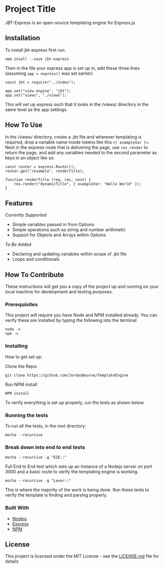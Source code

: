 # Project Title

JBT-Express is an open-source templating engine for Express.js

## Installation

To install jbt-express first run:

```
npm insall --save jbt-express
```

Then in the file your express app is set up in, add these three lines (assuming `app = express()` was set earlier)

```
const jbt = require("../index");

app.set("view engine", "jbt");
app.set("views", "./views");
```

This will set up express such that it looks in the /views/ directory in the same level as the app settings.

## How To Use

In the /views/ directory, create a .jbt file and wherever templating is required, drop a variable name inside tokens like this `<| exampleVar |>`. Next in the express route that is delivering the page, use `res.render` to return the page, and add any variables needed to the second parameter as keys in an object like so:

```
const router = express.Router();
router.get("/example", renderTitle);

function renderTitle (req, res, next) {
    res.render("dynamicTitle", { exampleVar: "Hello World" });
}
```

## Features

*Currently Supported*
* Simple variables passed in from Options
* Simple operations such as string and number arithmetic
* Support for Objects and Arrays within Options

*To Be Added*
* Declaring and updating variables within scope of .jbt file
* Loops and conditionals

## How To Contribute

These instructions will get you a copy of the project up and running on your local machine for development and testing purposes.

### Prerequisites

This project will require you have Node and NPM installed already. You can verify these are installed by typing the following into the terminal:

```
node -v
npm -v
```

### Installing

How to get set up:

Clone the Repo:

```
git clone https://github.com/JordanBourne/TemplateEngine
```

Run NPM install

```
NPM install
```

To verify everything is set up properly, run the tests as shown below.

### Running the tests

To run all the tests, in the root directory:

```
mocha --recursive
```

### Break down into end to end tests

```
mocha --recursive -g "E2E::"
```

Full End to End test which sets up an instance of a Nodejs server on port 3000 and a basic route to verify the templating engine is working.

```
mocha --recursive -g "Lexer::"
```

This is where the majority of the work is being done. Run these tests to verify the template is finding and parsing properly.

### Built With

* [Nodejs](https://nodejs.org/en/)
* [Express](https://expressjs.com/)
* [NPM](https://www.npmjs.com/)

## License

This project is licensed under the MIT License - see the [LICENSE.md](LICENSE.md) file for details
